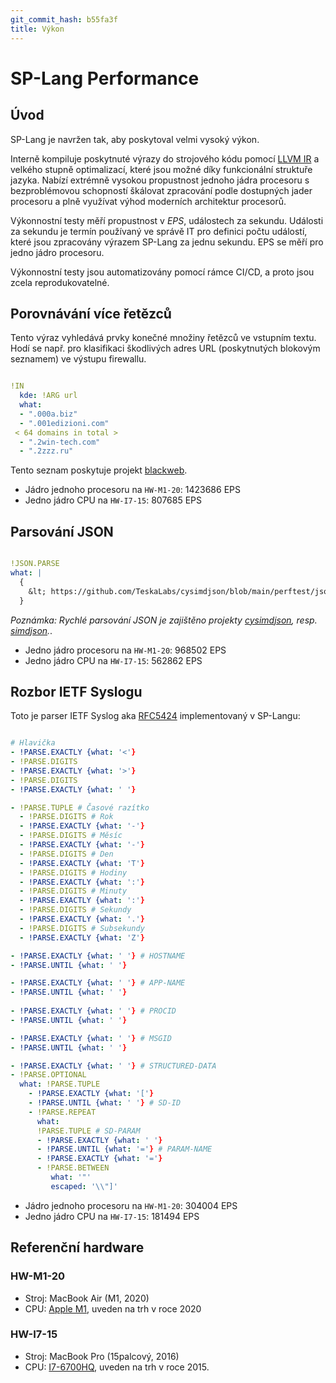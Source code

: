 ```yaml
---
git_commit_hash: b55fa3f
title: Výkon
---
```


# SP-Lang Performance


## Úvod

SP-Lang je navržen tak, aby poskytoval velmi vysoký výkon.

Interně kompiluje poskytnuté výrazy do strojového kódu pomocí [LLVM IR](https://llvm.org) a velkého stupně optimalizací, které jsou možné díky funkcionální struktuře jazyka.
Nabízí extrémně vysokou propustnost jednoho jádra procesoru s bezproblémovou schopností škálovat zpracování podle dostupných jader procesoru a plně využívat výhod moderních architektur procesorů.

Výkonnostní testy měří propustnost v _EPS_, událostech za sekundu.
Události za sekundu je termín používaný ve správě IT pro definici počtu událostí, které jsou zpracovány výrazem SP-Lang za jednu sekundu.
EPS se měří pro jedno jádro procesoru.

Výkonnostní testy jsou automatizovány pomocí rámce CI/CD, a proto jsou zcela reprodukovatelné.


## Porovnávání více řetězců

Tento výraz vyhledává prvky konečné množiny řetězců ve vstupním textu.
Hodí se např. pro klasifikaci škodlivých adres URL (poskytnutých blokovým seznamem) ve výstupu firewallu.
```yaml

!IN
  kde: !ARG url
  what:
  - ".000a.biz"
  - ".001edizioni.com"
 < 64 domains in total >
  - ".2win-tech.com"
  - ".2zzz.ru"
```
Tento seznam poskytuje projekt [blackweb](https://github.com/maravento/blackweb).

* Jádro jednoho procesoru na `HW-M1-20`: 1423686 EPS
* Jedno jádro CPU na `HW-I7-15`: 807685 EPS


## Parsování JSON
```yaml

!JSON.PARSE
what: |
  {
  	&lt; https://github.com/TeskaLabs/cysimdjson/blob/main/perftest/jsonexamples/test.json &gt;
  }
```

_Poznámka: Rychlé parsování JSON je zajištěno projekty [cysimdjson](https://github.com/TeskaLabs/cysimdjson), resp. [simdjson](https://simdjson.org)._.

* Jedno jádro procesoru na `HW-M1-20`: 968502 EPS
* Jedno jádro CPU na `HW-I7-15`: 562862 EPS


## Rozbor IETF Syslogu

Toto je parser IETF Syslog aka [RFC5424](https://datatracker.ietf.org/doc/html/rfc5424) implementovaný v SP-Langu:
```yaml

# Hlavička
- !PARSE.EXACTLY {what: '<'}
- !PARSE.DIGITS
- !PARSE.EXACTLY {what: '>'}
- !PARSE.DIGITS
- !PARSE.EXACTLY {what: ' '}

- !PARSE.TUPLE # Časové razítko
  - !PARSE.DIGITS # Rok
  - !PARSE.EXACTLY {what: '-'}
  - !PARSE.DIGITS # Měsíc
  - !PARSE.EXACTLY {what: '-'}
  - !PARSE.DIGITS # Den
  - !PARSE.EXACTLY {what: 'T'}
  - !PARSE.DIGITS # Hodiny
  - !PARSE.EXACTLY {what: ':'}
  - !PARSE.DIGITS # Minuty
  - !PARSE.EXACTLY {what: ':'}
  - !PARSE.DIGITS # Sekundy
  - !PARSE.EXACTLY {what: '.'}
  - !PARSE.DIGITS # Subsekundy
  - !PARSE.EXACTLY {what: 'Z'}

- !PARSE.EXACTLY {what: ' '} # HOSTNAME
- !PARSE.UNTIL {what: ' '}

- !PARSE.EXACTLY {what: ' '} # APP-NAME
- !PARSE.UNTIL {what: ' '}
 
- !PARSE.EXACTLY {what: ' '} # PROCID
- !PARSE.UNTIL {what: ' '}

- !PARSE.EXACTLY {what: ' '} # MSGID
- !PARSE.UNTIL {what: ' '}

- !PARSE.EXACTLY {what: ' '} # STRUCTURED-DATA
- !PARSE.OPTIONAL
  what: !PARSE.TUPLE
    - !PARSE.EXACTLY {what: '['}
    - !PARSE.UNTIL {what: ' '} # SD-ID
    - !PARSE.REPEAT  
      what:
      !PARSE.TUPLE # SD-PARAM
      - !PARSE.EXACTLY {what: ' '}
      - !PARSE.UNTIL {what: '='} # PARAM-NAME
      - !PARSE.EXACTLY {what: '='}
      - !PARSE.BETWEEN 
         what: '"'
         escaped: '\\"]'
```

* Jádro jednoho procesoru na `HW-M1-20`: 304004 EPS
* Jedno jádro CPU na `HW-I7-15`: 181494 EPS



## Referenční hardware

### HW-M1-20

* Stroj: MacBook Air (M1, 2020)
* CPU: [Apple M1](https://en.wikipedia.org/wiki/Apple_M1), uveden na trh v roce 2020

### HW-I7-15

* Stroj: MacBook Pro (15palcový, 2016)
* CPU: [I7-6700HQ](https://ark.intel.com/content/www/us/en/ark/products/88967/intel-core-i76700hq-processor-6m-cache-up-to-3-50-ghz.html), uveden na trh v roce 2015.
